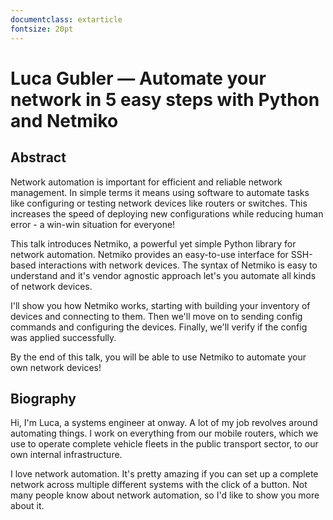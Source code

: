 ```yaml
---
documentclass: extarticle
fontsize: 20pt
---
```


# Luca Gubler — Automate your network in 5 easy steps with Python and Netmiko

## Abstract

Network automation is important for efficient and reliable network management. In simple terms it means using software to automate tasks like configuring or testing network devices like routers or switches. This increases the speed of deploying new configurations while reducing human error - a win-win situation for everyone!

This talk introduces Netmiko, a powerful yet simple Python library for network automation. Netmiko provides an easy-to-use interface for SSH-based interactions with network devices. The syntax of Netmiko is easy to understand and it's vendor agnostic approach let's you automate all kinds of network devices.

I'll show you how Netmiko works, starting with building your inventory of devices and connecting to them. Then we'll move on to sending config commands and configuring the devices. Finally, we'll verify if the config was applied successfully.

By the end of this talk, you will be able to use Netmiko to automate your own network devices!

## Biography

Hi, I'm Luca, a systems engineer at onway. A lot of my job revolves around automating things. I work on everything from our mobile routers, which we use to operate complete vehicle fleets in the public transport sector, to our own internal infrastructure.

I love network automation. It's pretty amazing if you can set up a complete network across multiple different systems with the click of a button. Not many people know about network automation, so I'd like to show you more about it.
